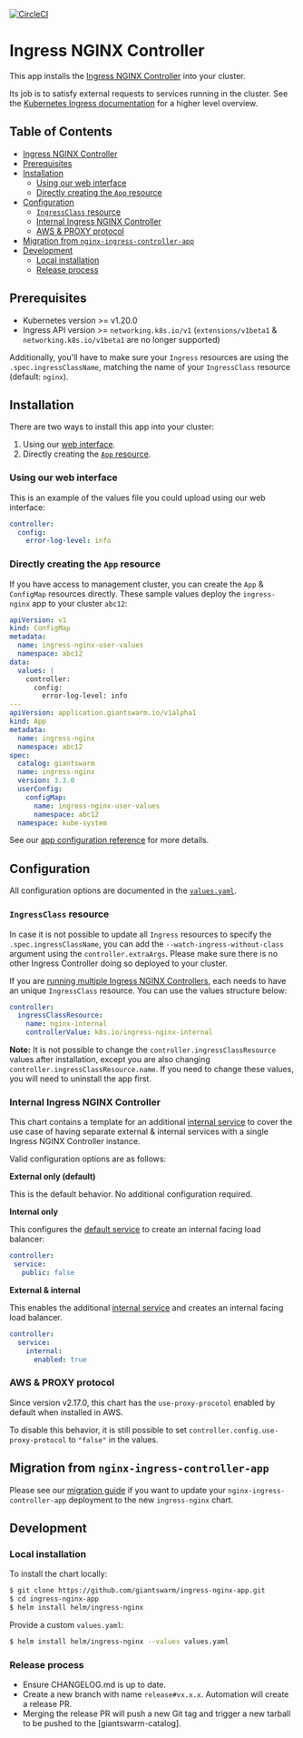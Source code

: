 [![CircleCI](https://dl.circleci.com/status-badge/img/gh/giantswarm/ingress-nginx-app/tree/main.svg?style=svg)](https://dl.circleci.com/status-badge/redirect/gh/giantswarm/ingress-nginx-app/tree/main)

# Ingress NGINX Controller

This app installs the [Ingress NGINX Controller](https://github.com/kubernetes/ingress-nginx) into your cluster.

Its job is to satisfy external requests to services running in the cluster. See the [Kubernetes Ingress documentation](https://kubernetes.io/docs/concepts/services-networking/ingress) for a higher level overview.

## Table of Contents

- [Ingress NGINX Controller](#ingress-nginx-controller)
- [Prerequisites](#prerequisites)
- [Installation](#installation)
  - [Using our web interface](#using-our-web-interface)
  - [Directly creating the `App` resource](#directly-creating-the-app-resource)
- [Configuration](#configuration)
  - [`IngressClass` resource](#ingressclass-resource)
  - [Internal Ingress NGINX Controller](#internal-ingress-nginx-controller)
  - [AWS & PROXY protocol](#aws--proxy-protocol)
- [Migration from `nginx-ingress-controller-app`](#migration-from-nginx-ingress-controller-app)
- [Development](#development)
  - [Local installation](#local-installation)
  - [Release process](#release-process)

## Prerequisites

- Kubernetes version >= v1.20.0
- Ingress API version >= `networking.k8s.io/v1` (`extensions/v1beta1` & `networking.k8s.io/v1beta1` are no longer supported)

Additionally, you'll have to make sure your `Ingress` resources are using the `.spec.ingressClassName`, matching the name of your `IngressClass` resource (default: `nginx`).

## Installation

There are two ways to install this app into your cluster:

1. Using our [web interface](https://docs.giantswarm.io/platform-overview/web-interface/app-platform#installing-an-app).
2. Directly creating the [`App` resource](https://docs.giantswarm.io/use-the-api/management-api/crd/apps.application.giantswarm.io).

### Using our web interface

This is an example of the values file you could upload using our web interface:

```yaml
controller:
  config:
    error-log-level: info
```

### Directly creating the `App` resource

If you have access to management cluster, you can create the `App` & `ConfigMap` resources directly. These sample values deploy the `ingress-nginx` app to your cluster `abc12`:

```yaml
apiVersion: v1
kind: ConfigMap
metadata:
  name: ingress-nginx-user-values
  namespace: abc12
data:
  values: |
    controller:
      config:
        error-log-level: info
---
apiVersion: application.giantswarm.io/v1alpha1
kind: App
metadata:
  name: ingress-nginx
  namespace: abc12
spec:
  catalog: giantswarm
  name: ingress-nginx
  version: 3.3.0
  userConfig:
    configMap:
      name: ingress-nginx-user-values
      namespace: abc12
  namespace: kube-system
```

See our [app configuration reference](https://docs.giantswarm.io/getting-started/app-platform/app-configuration) for more details.

## Configuration

All configuration options are documented in the [`values.yaml`](https://github.com/giantswarm/ingress-nginx-app/blob/main/helm/ingress-nginx/values.yaml).

### `IngressClass` resource

In case it is not possible to update all `Ingress` resources to specify the `.spec.ingressClassName`, you can add the `--watch-ingress-without-class` argument using the `controller.extraArgs`. Please make sure there is no other Ingress Controller doing so deployed to your cluster.

If you are [running multiple Ingress NGINX Controllers](https://docs.giantswarm.io/advanced/ingress/multi-nginx-ic), each needs to have an unique `IngressClass` resource. You can use the values structure below:

```yaml
controller:
  ingressClassResource:
    name: nginx-internal
    controllerValue: k8s.io/ingress-nginx-internal
```

**Note:** It is not possible to change the `controller.ingressClassResource` values after installation, except you are also changing `controller.ingressClassResource.name`. If you need to change these values, you will need to uninstall the app first.

### Internal Ingress NGINX Controller

This chart contains a template for an additional [internal service](https://github.com/giantswarm/ingress-nginx-app/blob/main/helm/ingress-nginx/templates/controller-service-internal.yaml) to cover the use case of having separate external & internal services with a single Ingress NGINX Controller instance.

Valid configuration options are as follows:

**External only (default)**

This is the default behavior. No additional configuration required.

**Internal only**

This configures the [default service](https://github.com/giantswarm/ingress-nginx-app/blob/main/helm/ingress-nginx/templates/controller-service.yaml) to create an internal facing load balancer:

 ```yaml
controller:
  service:
    public: false
 ```

**External & internal**

This enables the additional [internal service](https://github.com/giantswarm/ingress-nginx-app/blob/main/helm/ingress-nginx/templates/controller-service-internal.yaml) and creates an internal facing load balancer.

```yaml
controller:
  service:
    internal:
      enabled: true
```

### AWS & PROXY protocol

Since version v2.17.0, this chart has the `use-proxy-procotol` enabled by default when installed in AWS.

To disable this behavior, it is still possible to set `controller.config.use-proxy-protocol` to `"false"` in the values.

## Migration from `nginx-ingress-controller-app`

Please see our [migration guide](https://github.com/giantswarm/ingress-nginx-app/blob/main/migration.md) if you want to update your `nginx-ingress-controller-app` deployment to the new `ingress-nginx` chart.

## Development

### Local installation

To install the chart locally:

```bash
$ git clone https://github.com/giantswarm/ingress-nginx-app.git
$ cd ingress-nginx-app
$ helm install helm/ingress-nginx
```

Provide a custom `values.yaml`:

```bash
$ helm install helm/ingress-nginx --values values.yaml
```

### Release process

* Ensure CHANGELOG.md is up to date.
* Create a new branch with name `release#vx.x.x`. Automation will create a release PR.
* Merging the release PR will push a new Git tag and trigger a new tarball to be pushed to the [giantswarm-catalog].
